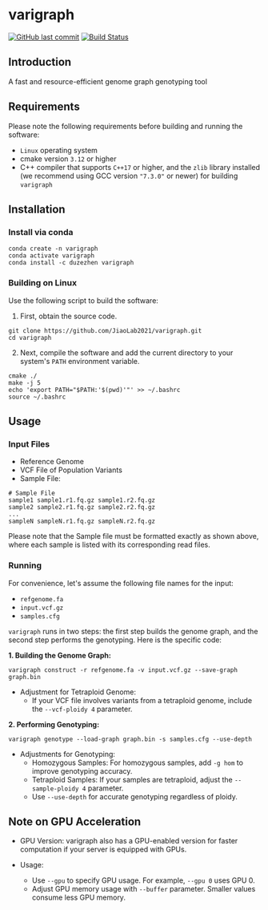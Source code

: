 # varigraph

[![GitHub last commit](https://img.shields.io/github/last-commit/JiaoLab2021/varigraph.svg?label=Last%20commit&logo=github&style=flat)](https://github.com/JiaoLab2021/varigraph/releases)
[![Build Status](https://github.com/JiaoLab2021/varigraph/actions/workflows/ci.yaml/badge.svg)](https://github.com/JiaoLab2021/varigraph/actions)

## Introduction
A fast and resource-efficient genome graph genotyping tool

## Requirements

Please note the following requirements before building and running the software:

* `Linux` operating system
* cmake version `3.12` or higher
* C++ compiler that supports `C++17` or higher, and the `zlib` library installed (we recommend using GCC version `"7.3.0"` or newer) for building `varigraph`

## Installation

### Install via conda

```shell
conda create -n varigraph
conda activate varigraph
conda install -c duzezhen varigraph
```

### Building on Linux

Use the following script to build the software:

1. First, obtain the source code.

```shell
git clone https://github.com/JiaoLab2021/varigraph.git
cd varigraph
```

2. Next, compile the software and add the current directory to your system's `PATH` environment variable.

```shell
cmake ./
make -j 5
echo 'export PATH="$PATH:'$(pwd)'"' >> ~/.bashrc
source ~/.bashrc
```

## Usage

### Input Files

* Reference Genome
* VCF File of Population Variants
* Sample File:

```shell
# Sample File
sample1 sample1.r1.fq.gz sample1.r2.fq.gz
sample2 sample2.r1.fq.gz sample2.r2.fq.gz
...
sampleN sampleN.r1.fq.gz sampleN.r2.fq.gz
```

Please note that the Sample file must be formatted exactly as shown above, where each sample is listed with its corresponding read files.

### Running

For convenience, let's assume the following file names for the input:

* `refgenome.fa`
* `input.vcf.gz`
* `samples.cfg`

`varigraph` runs in two steps: the first step builds the genome graph, and the second step performs the genotyping. Here is the specific code:

**1. Building the Genome Graph:**

```shell
varigraph construct -r refgenome.fa -v input.vcf.gz --save-graph graph.bin
```

* Adjustment for Tetraploid Genome:
   * If your VCF file involves variants from a tetraploid genome, include the `--vcf-ploidy 4` parameter.

**2. Performing Genotyping:**

```shell
varigraph genotype --load-graph graph.bin -s samples.cfg --use-depth
```

* Adjustments for Genotyping:
   * Homozygous Samples: For homozygous samples, add `-g hom` to improve genotyping accuracy.
   * Tetraploid Samples: If your samples are tetraploid, adjust the `--sample-ploidy 4` parameter.
   * Use `--use-depth` for accurate genotyping regardless of ploidy.

## Note on GPU Acceleration

* GPU Version: varigraph also has a GPU-enabled version for faster computation if your server is equipped with GPUs.

* Usage:
   * Use `--gpu` to specify GPU usage. For example, `--gpu 0` uses GPU 0.
   * Adjust GPU memory usage with `--buffer` parameter. Smaller values consume less GPU memory.
